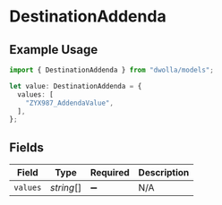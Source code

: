 # DestinationAddenda

## Example Usage

```typescript
import { DestinationAddenda } from "dwolla/models";

let value: DestinationAddenda = {
  values: [
    "ZYX987_AddendaValue",
  ],
};
```

## Fields

| Field              | Type               | Required           | Description        |
| ------------------ | ------------------ | ------------------ | ------------------ |
| `values`           | *string*[]         | :heavy_minus_sign: | N/A                |